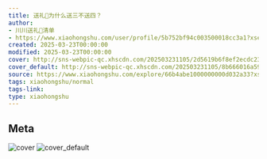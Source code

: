 ```yaml
---
title: 送礼🎁为什么送三不送四？
author:
- 川川送礼🎁清单
- https://www.xiaohongshu.com/user/profile/5b752bf94c003500018cc3a1?xsec_token=undefined
created: 2025-03-23T00:00:00
modified: 2025-03-23T00:00:00
cover: http://sns-webpic-qc.xhscdn.com/202503231105/2d5619b6f8ef2ecdc23a5ea58cea9e30/1040g2sg3168477ua1cdg4af169lvjgt1nnpi3qg!nc_n_webp_prv_1
cover_default: http://sns-webpic-qc.xhscdn.com/202503231105/8b666016a5975f45f7d99ac0b6babc81/1040g2sg3168477ua1cdg4af169lvjgt1nnpi3qg!nc_n_webp_mw_1
source: https://www.xiaohongshu.com/explore/66b4abe1000000000d032a33?xsec_token=ABBYQGinkhwHkD5UTdQ0fAHQUr1X8LKj4nP5Mlr9kEf_E=
tags: xiaohongshu/normal
tags-link:
type: xiaohongshu
---
```


## Meta

![cover](http://sns-webpic-qc.xhscdn.com/202503231105/2d5619b6f8ef2ecdc23a5ea58cea9e30/1040g2sg3168477ua1cdg4af169lvjgt1nnpi3qg!nc_n_webp_prv_1)
![cover_default](http://sns-webpic-qc.xhscdn.com/202503231105/8b666016a5975f45f7d99ac0b6babc81/1040g2sg3168477ua1cdg4af169lvjgt1nnpi3qg!nc_n_webp_mw_1)
